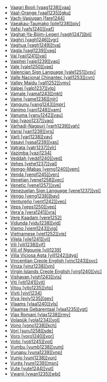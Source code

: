 - [Vaagri Booli [vaag1238][vaa]](tree/indo1319/indo1320/indo1321/indo1322/subc1234/bhil1254/vaag1238/md.ini)
- [Vaal-Orange [vaal1235][gku]](tree/tuuu1241/kwii1241/vaal1235/md.ini)
- [Vach-Vasjugan [fare1244]](tree/ural1272/khan1279/east2774/fare1244/md.ini)
- [Vaeakau-Taumako [pile1238][piv]](tree/aust1307/mala1545/cent2237/east2712/ocea1241/cent2060/east2445/poly1242/nucl1485/pile1238/md.ini)
- [Vafsi [vafs1240][vaf]](tree/indo1319/indo1320/iran1269/cent2317/cent2318/nort3177/tati1243/tati1244/sout3177/vafs1241/vafs1240/md.ini)
- [Vaghat-Ya-Bijim-Legeri [vagh1247][bij]](tree/atla1278/volt1241/benu1247/benu1248/taro1265/kwan1287/vagh1247/md.ini)
- [Vaghri [vagh1246][vgr]](tree/indo1319/indo1320/indo1321/indo1322/subc1234/guja1255/guja1256/west2830/vagh1246/md.ini)
- [Vaghua [vagh1249][tva]](tree/aust1307/mala1545/cent2237/east2712/ocea1241/west2818/meso1253/newi1242/stge1234/nort3225/choi1242/west2856/vagh1249/md.ini)
- [Vagla [vagl1239][vag]](tree/atla1278/volt1241/nort3149/gura1261/cent2243/sout3164/grus1239/east2740/west2837/sisa1247/chak1272/chak1273/vagl1239/md.ini)
- [Vai [vaii1241][vai]](tree/mand1469/west2780/mand1431/cent2047/mand1432/mand1433/vaik1238/vaii1241/md.ini)
- [Vaiphei [vaip1239][vap]](tree/sino1245/kuki1245/kuki1246/peri1260/nort3179/siza1239/gang1271/vaip1239/md.ini)
- [Vale [vale1250][vae]](tree/cent2225/sara1341/sbbo1237/nucl1719/ndug1243/vale1250/md.ini)
- [Valencian Sign Language [vale1251][vsv]](tree/sign1238/deaf1237/lsfi1234/cata1287/vale1251/md.ini)
- [Valle Nacional Chinantec [vall1253][cvn]](tree/otom1299/west2783/otop1241/chin1484/chin1485/vall1253/md.ini)
- [Valley Maidu [vall1252][vmv]](tree/maid1262/vall1252/md.ini)
- [Valpei [valp1237][vlp]](tree/aust1307/mala1545/cent2237/east2712/ocea1241/nort3195/nort3205/espi1234/nort3217/valp1237/md.ini)
- [Vamale [vama1243][mkt]](tree/aust1307/mala1545/cent2237/east2712/ocea1241/sout3173/newc1243/nort3211/vohk1234/vama1243/md.ini)
- [Vame [vame1236][mlr]](tree/afro1255/chad1250/bium1280/hurz1242/vame1236/md.ini)
- [Vangunu [vang1243][mpr]](tree/aust1307/mala1545/cent2237/east2712/ocea1241/west2818/meso1253/newi1242/stge1234/nort3225/newg1239/east2761/maro1247/vang1243/md.ini)
- [Vanimo [vani1248][vam]](tree/skoo1245/skou1238/skou1239/vani1248/md.ini)
- [Vanuma [vanu1242][vau]](tree/atla1278/volt1241/benu1247/bant1294/sout3152/narr1281/lebo1246/nyal1255/vanu1247/vanu1242/md.ini)
- [Vao [vaoo1237][vao]](tree/aust1307/mala1545/cent2237/east2712/ocea1241/nort3195/cent2269/mala1539/nort3223/nort3230/boto1250/vaoo1237/md.ini)
- [Varhadi-Nagpuri [varh1239][vah]](tree/indo1319/indo1320/indo1321/indo1325/maha1307/mara1416/bera1268/varh1239/md.ini)
- [Varisi [vari1239][vrs]](tree/aust1307/mala1545/cent2237/east2712/ocea1241/west2818/meso1253/newi1242/stge1234/nort3225/choi1242/west2856/vari1239/md.ini)
- [Varli [varl1238][vav]](tree/indo1319/indo1320/indo1321/indo1325/maha1307/mara1416/varl1238/md.ini)
- [Vasavi [vasa1239][vas]](tree/indo1319/indo1320/indo1321/indo1322/subc1234/bhil1254/vasa1240/vasa1239/md.ini)
- [Vatrata [vatr1237][vlr]](tree/book1242/vatr1237/md.ini)
- [Vazimba [vazi1234]](tree/uncl1493/vazi1234/md.ini)
- [Veddah [vedd1240][ved]](tree/indo1319/indo1320/indo1321/sinh1245/sinh1247/vedd1240/md.ini)
- [Vehes [vehe1237][val]](tree/aust1307/mala1545/cent2237/east2712/ocea1241/west2818/nort3206/huon1245/sout2878/buan1245/vehe1237/md.ini)
- [Vemgo-Mabas [vemg1240][vem]](tree/afro1255/chad1250/bium1280/nort3156/lama1287/vemg1240/md.ini)
- [Venda [vend1245][ven]](tree/atla1278/volt1241/benu1247/bant1294/sout3152/narr1281/east2731/sout3180/soth1250/vend1245/md.ini)
- [Venetian [vene1258][vec]](tree/indo1319/ital1284/lati1262/lati1263/impe1234/roma1334/ital1285/west2813/shif1234/nort3208/gall1279/vene1258/md.ini)
- [Venetic [vene1257][xve]](tree/indo1319/celt1248/vene1257/md.ini)
- [Venezuelan Sign Language [vene1237][vsl]](tree/sign1238/deaf1237/span1269/vene1237/md.ini)
- [Vengo [veng1238][bav]](tree/atla1278/volt1241/benu1247/bant1294/sout3152/wide1239/narr1282/ring1243/sout2822/babu1241/veng1238/md.ini)
- [Ventureño [vent1242][veo]](tree/chum1262/sout3132/cent2139/vent1242/md.ini)
- [Veps [veps1250][vep]](tree/ural1272/finn1317/coas1319/neva1234/nort3282/lado1234/east2796/veps1250/md.ini)
- [Vera'a [vera1241][vra]](tree/aust1307/mala1545/cent2237/east2712/ocea1241/nort3195/nort3205/torr1262/leme1240/vera1241/md.ini)
- [Vere Kaadam [vere1252]](tree/atla1278/volt1241/nort3149/came1255/samb1322/samb1323/nort3259/vere1249/vere1250/vere1252/md.ini)
- [Vidunda [vidu1238][vid]](tree/atla1278/volt1241/benu1247/bant1294/sout3152/narr1281/east2731/nort3203/nort3209/ruvu1235/west2846/vidu1239/vidu1238/md.ini)
- [Viemo [viem1243][vig]](tree/atla1278/volt1241/nort3149/gura1261/viem1243/md.ini)
- [Vietnamese [viet1252][vie]](tree/aust1305/viet1250/viet1251/viet1252/md.ini)
- [Vilela [vile1241][vil]](tree/vile1241/md.ini)
- [Vili [vili1238][vif]](tree/atla1278/volt1241/benu1247/bant1294/sout3152/narr1281/cent2260/kong1295/kong1296/kiko1234/core1256/west2874/bant1296/vili1238/md.ini)
- [Vili of Ngounie [vili1239]](tree/atla1278/volt1241/benu1247/bant1294/sout3152/narr1281/cent2260/njeb1243/sigu1234/njeb1244/vili1239/md.ini)
- [Villa Viciosa Agta [vill1242][dyg]](tree/unat1236/aust1312/vill1242/md.ini)
- [Vincentian Creole English [vinc1243][svc]](tree/indo1319/germ1287/nort3152/west2793/nort3175/angl1264/angl1265/merc1242/macr1271/guin1259/cari1284/east2759/vinc1244/vinc1243/md.ini)
- [Vinza [vinz1238][vin]](tree/atla1278/volt1241/benu1247/bant1294/sout3152/narr1281/east2731/nort3203/grea1289/west2842/kivu1239/rwan1241/vinz1238/md.ini)
- [Virgin Islands Creole English [virg1240][vic]](tree/indo1319/germ1287/nort3152/west2793/nort3175/angl1264/angl1265/merc1242/macr1271/guin1259/cari1284/east2759/barb1266/virg1240/md.ini)
- [Vishavan [vish1243][vis]](tree/drav1251/sout3133/sout3138/tami1291/tami1292/tami1293/tami1294/tami1297/tami1298/mala1541/vish1243/md.ini)
- [Viti [viti1241][vit]](tree/atla1278/volt1241/benu1247/bant1294/sout3152/wide1239/narr1282/unun9913/viti1241/md.ini)
- [Vitou [vito1235][vto]](tree/toro1256/tora1268/coas1312/beta1259/vito1235/md.ini)
- [Vivti [vivt1234]](tree/aust1307/mala1545/cent2237/east2712/ocea1241/nort3195/cent2269/mala1539/west2871/peri1262/sout3240/uncl1500/niti1250/vivt1234/md.ini)
- [Viya [eviy1235][gev]](tree/atla1278/volt1241/benu1247/bant1294/sout3152/narr1281/bant1295/b10b1234/tsog1242/sout3191/eviy1235/md.ini)
- [Vlaams [vlaa1240][vls]](tree/indo1319/germ1287/nort3152/west2793/fran1268/wese1235/macr1270/midd1347/mode1257/vlaa1240/md.ini)
- [Vlaamse Gebarentaal [vlaa1235][vgt]](tree/sign1238/deaf1237/lsfi1234/dutc1259/belg1242/vlaa1235/md.ini)
- [Vlax Romani [vlax1238][rmy]](tree/indo1319/indo1320/indo1321/indo1322/roma1329/vlax1238/md.ini)
- [Volapük [vola1234][vol]](tree/arti1236/vola1234/md.ini)
- [Vono [vono1238][kch]](tree/unat1236/atla1280/vono1238/md.ini)
- [Vori [suru1258][sde]](tree/atla1278/volt1241/benu1247/kain1275/cent2242/basa1288/east2404/josa1234/kaur1268/suru1258/md.ini)
- [Voro [voro1240][vor]](tree/atla1278/volt1241/nort3149/gura1261/cent2243/waja1258/bena1258/bena1259/yung1254/voro1240/md.ini)
- [Votic [voti1245][vot]](tree/ural1272/finn1317/coas1319/neva1234/cent2329/voti1245/md.ini)
- [Vumbu [vumb1238][vum]](tree/atla1278/volt1241/benu1247/bant1294/sout3152/narr1281/cent2260/kong1295/kong1296/kiko1234/core1256/west2874/lumb1251/ngub1240/sang1341/punu1240/vumb1238/md.ini)
- [Vunapu [vuna1239][vnp]](tree/aust1307/mala1545/cent2237/east2712/ocea1241/nort3195/nort3205/espi1234/nort3217/vuna1239/md.ini)
- [Vunjo [vunj1238][vun]](tree/atla1278/volt1241/benu1247/bant1294/sout3152/narr1281/east2731/nort3203/kili1269/chag1248/chag1250/cent2286/vunj1238/md.ini)
- [Vurës [vure1239][msn]](tree/aust1307/mala1545/cent2237/east2712/ocea1241/nort3195/nort3205/torr1262/vure1239/md.ini)
- [Vute [vute1244][vut]](tree/atla1278/volt1241/benu1247/bant1294/nort3168/mamb1309/niza1234/konj1251/mamb1310/vuti1235/vute1246/vute1244/md.ini)
- [Vwanji [vwan1235][wbi]](tree/atla1278/volt1241/benu1247/bant1294/sout3152/narr1281/east2731/nort3203/sout3185/wanj1243/vwan1235/md.ini)
